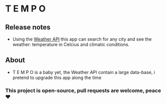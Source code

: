 # T E M P O 

## Release notes

- Using the <a href="https://www.weatherapi.com/">Weather API</a> this app can search for any city and see the weather: temperature in Celcius and climatic conditions.

## About

- T E M P O is a baby yet, the Weather API contain a large data-base, i pretend to upgrade this app along the time

### This project is open-source, pull requests are welcome, peace ♥
